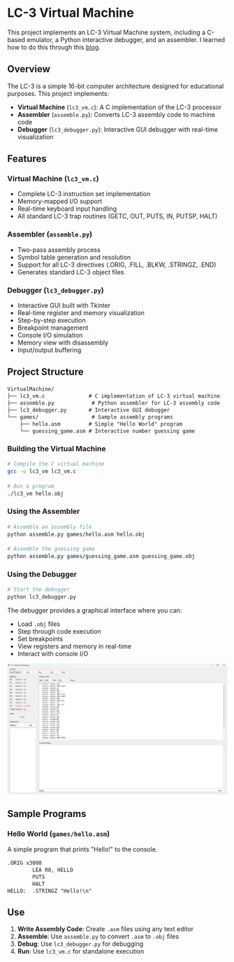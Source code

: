 # LC-3 Virtual Machine

This project implements an LC-3 Virtual Machine system, including a C-based emulator, a Python interactive debugger, and an assembler. I learned how to do this through this [blog](https://www.jmeiners.com/lc3-vm/).

## Overview

The LC-3 is a simple 16-bit computer architecture designed for educational purposes. This project implements:

- **Virtual Machine** (`lc3_vm.c`): A C implementation of the LC-3 processor
- **Assembler** (`assemble.py`): Converts LC-3 assembly code to machine code
- **Debugger** (`lc3_debugger.py`): Interactive GUI debugger with real-time visualization

## Features

### Virtual Machine (`lc3_vm.c`)
- Complete LC-3 instruction set implementation
- Memory-mapped I/O support
- Real-time keyboard input handling
- All standard LC-3 trap routines (GETC, OUT, PUTS, IN, PUTSP, HALT)

### Assembler (`assemble.py`)
- Two-pass assembly process
- Symbol table generation and resolution
- Support for all LC-3 directives (.ORIG, .FILL, .BLKW, .STRINGZ, .END)
- Generates standard LC-3 object files

### Debugger (`lc3_debugger.py`)
- Interactive GUI built with Tkinter
- Real-time register and memory visualization
- Step-by-step execution
- Breakpoint management
- Console I/O simulation
- Memory view with disassembly
- Input/output buffering

## Project Structure

```
VirtualMachine/
├── lc3_vm.c              # C implementation of LC-3 virtual machine
├── assemble.py            # Python assembler for LC-3 assembly code
├── lc3_debugger.py       # Interactive GUI debugger
└── games/                 # Sample assembly programs
    ├── hello.asm         # Simple "Hello World" program
    └── guessing_game.asm # Interactive number guessing game
```

### Building the Virtual Machine

```bash
# Compile the C virtual machine
gcc -o lc3_vm lc3_vm.c

# Run a program
./lc3_vm hello.obj
```

### Using the Assembler

```bash
# Assemble an assembly file
python assemble.py games/hello.asm hello.obj

# Assemble the guessing game
python assemble.py games/guessing_game.asm guessing_game.obj
```

### Using the Debugger

```bash
# Start the debugger
python lc3_debugger.py
```

The debugger provides a graphical interface where you can:
- Load `.obj` files
- Step through code execution
- Set breakpoints
- View registers and memory in real-time
- Interact with console I/O

![LC-3 Debugger Interface](.\image\debugger.jpg)

## Sample Programs

### Hello World (`games/hello.asm`)
A simple program that prints "Hello!" to the console.

```assembly
.ORIG x3000
        LEA R0, HELLO
        PUTS
        HALT
HELLO:  .STRINGZ "Hello!\n"
```




## Use

1. **Write Assembly Code**: Create `.asm` files using any text editor
2. **Assemble**: Use `assemble.py` to convert `.asm` to `.obj` files
3. **Debug**: Use `lc3_debugger.py` for debugging
4. **Run**: Use `lc3_vm.c` for standalone execution
